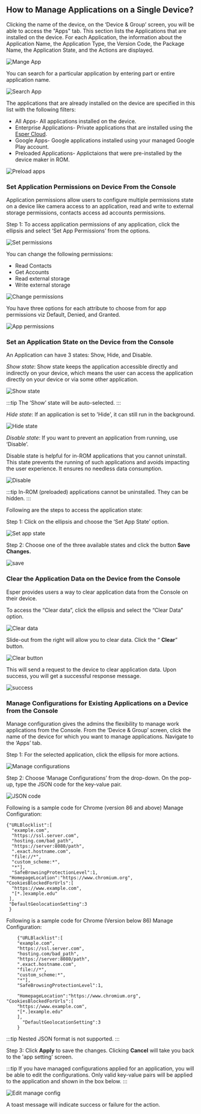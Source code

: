 ## How to Manage Applications on a Single Device?

Clicking the name of the device, on the ‘Device & Group’ screen, you will be able to access the "Apps" tab. This section lists the Applications that are installed on the device. For each Application, the information about the Application Name, the Application Type, the Version Code, the Package Name, the Application State, and the Actions are displayed.

  

![Mange App](./images/deviceapps/93_Groups_devices_details_screen_apps_list.png)

  

You can search for a particular application by entering part or entire application name.

  

![Search App](./images/deviceapps/94_Groups_devices_details_screen_app_search_box.png)

  

The applications that are already installed on the device are specified in this list with the following filters:

-   All Apps- All applications installed on the device.
-   Enterprise Applications- Private applications that are installed using the [Esper Cloud](../apps/upload-apps.md).
-   Google Apps- Google applications installed using your managed Google Play account.
-   Preloaded Applications- Applictaions that were pre-installed by the device maker in ROM.
    

![Preload apps](./images/deviceapps/95_Groups_devices_details_screen_app_types.png)

  
### Set Application Permissions on Device From the Console

  

Application  permissions allow users to configure multiple permissions state on a device like camera access to an application, read and write to external storage permissions, contacts access ad accounts permissions.

Step 1: To access application permissions of any application, click the ellipsis and select ‘Set App Permissions’ from the options.

  
  

![Set permissions](./images/deviceapps/103_Groups_devices_details_screen_app_list_set_permissions.png)

  

You can change the following permissions:

-   Read Contacts
-   Get Accounts
-   Read external storage
-   Write external storage
    

  

![Change permissions](./images/deviceapps/104_Groups_devices_details_screen_set_permissions_list.png)

  

You have three options for each attribute to choose from for app permissions viz Default, Denied, and Granted.

  

![App permissions](./images/deviceapps/105_Groups_devices_details_screen_set_permissions_list.png)

  

### Set an Application State on the Device from the Console

  

An Application can have 3 states: Show, Hide, and Disable.

*Show state*: Show state keeps the application accessible directly and indirectly on your device, which means the user can access the application directly on your device or via some other application.

  

![Show state ](./images/deviceapps/106_Groups_devices_details_screen_app_app_state_show.png)

  

:::tip
The ‘Show’ state will be auto-selected.
:::

  

*Hide state*: If an application is set to 'Hide', it can still run in the background.

  

![Hide state](./images/deviceapps/107_Groups_devices_details_screen_app_app_state_hide.png)

  

*Disable state*: If you want to prevent an application from running, use ‘Disable’.

  

Disable state is helpful for in-ROM applications that you cannot uninstall.  This state prevents the running of such applications and avoids impacting the user experience. It ensures no needless data consumption.

![Disable](./images/deviceapps/108_Groups_devices_details_screen_app_app_state_disable.png)

:::tip
In-ROM (preloaded) applications cannot be uninstalled. They can be hidden.
:::

Following are the steps to access the application state:

Step 1: Click on the ellipsis and choose the ‘Set App State’ option.

![Set app state](./images/deviceapps/109_Groups_devices_details_screen_app_app_state.png)

  
  

Step 2: Choose one of the three available states and click the button **Save Changes.**

![save](./images/deviceapps/110_Groups_devices_details_screen_app_app_state_save.png)
  

### Clear the Application Data on the Device from the Console

  

Esper provides users a way to clear application data from the Console on their device.

  

To access the “Clear data”, click the ellipsis and select the “Clear Data” option.

  

![Clear data](./images/deviceapps/111_Groups_devices_details_screen_app_clear_app_data.png)

  
  
  

Slide-out from the right will allow you to clear data. Click the “ **Clear**” button.

  
  

![Clear button](./images/deviceapps/112_Groups_devices_details_screen_app_clear_app_data.png)

  

This will send a request to the device to clear application data. Upon success, you will get a successful response message.

  

![success](./images/deviceapps/113_Groups_devices_details_screen_app_clear_app_data_success_status.png)




### Manage Configurations for Existing Applications on a Device from the Console

  

Manage configuration gives the admins the flexibility to manage work applications from the Console. From the ‘Device & Group’ screen, click the name of the device for which you want to manage applications. Navigate to the ‘Apps’ tab.

  

Step 1: For the selected application, click the ellipsis for more actions.

  

![Manage configurations](./images/deviceapps/117_Groups_devices_details_screen_app_manage_configuration.png)

  

Step 2: Choose ‘Manage Configurations’ from the drop-down. On the pop-up, type the JSON code for the key-value pair.

![JSON code](./images/deviceapps/118_Groups_devices_details_screen_app_manage_configuration_modal.png)

Following is a sample code for Chrome (version 86 and above) Manage Configuration:
```
{"URLBlocklist":[
  "example.com",
  "https://ssl.server.com",
  "hosting.com/bad_path",
  "https://server:8080/path",
  ".exact.hostname.com",
  "file://*",
  "custom_scheme:*",
  "*"],
  "SafeBrowsingProtectionLevel":1,
 "HomepageLocation":"https://www.chromium.org", "CookiesBlockedForUrls":[
  "https://www.example.com",
  "[*.]example.edu"
 ],
 "DefaultGeolocationSetting":3     
 }
```
Following is a sample code for Chrome (Version below 86) Manage Configuration:

```
    {"URLBlacklist":[
    "example.com",
    "https://ssl.server.com",
    "hosting.com/bad_path",
    "https://server:8080/path",
    ".exact.hostname.com",
    "file://*",
    "custom_scheme:*",
    "*"],
    "SafeBrowsingProtectionLevel":1,

    "HomepageLocation":"https://www.chromium.org", "CookiesBlockedForUrls":[
    "https://www.example.com",
    "[*.]example.edu"
    ],
      "DefaultGeolocationSetting":3     
    }
```

:::tip
 Nested JSON format is not supported. 
 :::


Step 3: Click **Apply** to save the changes. Clicking **Cancel** will take you back to the 'app setting' screen.

:::tip
If you have managed configurations applied for an application, you will be able to edit the configurations. Only valid key-value pairs will be applied to the application and shown in the box below. 
:::

 
![Edit manage config](./images/deviceapps/118-a-Manage_configEdit.png)


A toast message will indicate success or failure for the action.


